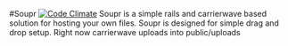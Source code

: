 #Soupr
[![Code Climate](https://codeclimate.com/github/zaksoup/soupr.png)](https://codeclimate.com/github/zaksoup/soupr)
Soupr is a simple rails and carrierwave based solution for hosting your own files. 
Soupr is designed for simple drag and drop setup. Right now carrierwave uploads into public/uploads